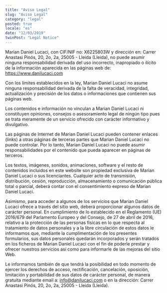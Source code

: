 ```yaml
---
title: "Aviso Legal"
slug: "Aviso Legal"
category: "legal"
posted: true
locale: "es"
date: "12/03/2019"
twinPost: "Legal Notice"
---
```


Marian Daniel Lucaci, con CIF/NIF no: X6225803W y dirección en: Carrer Anastasi Pinós, 20, 2o, 2a, 25005 - Lleida (Lleida), no puede asumir ninguna responsabilidad derivada del uso incorrecto, inapropiado o ilícito de la información aparecida en las páginas web de: https://www.danilucaci.com

Con los límites establecidos en la ley, Marian Daniel Lucaci no asume ninguna responsabilidad derivada de la falta de veracidad, integridad, actualización y precisión de los datos o informaciones que contienen sus páginas web.

Los contenidos e información no vinculan a Marian Daniel Lucaci ni constituyen opiniones, consejos o asesoramiento legal de ningún tipo pues se trata meramente de un servicio ofrecido con carácter informativo y divulgativo.

Las páginas de Internet de Marian Daniel Lucaci pueden contener enlaces (links) a otras páginas de terceras partes que Marian Daniel Lucaci no puede controlar. Por lo tanto, Marian Daniel Lucaci no puede asumir responsabilidades por el contenido que pueda aparecer en páginas de terceros.

Los textos, imágenes, sonidos, animaciones, software y el resto de contenidos incluidos en este website son propiedad exclusiva de Marian Daniel Lucaci o sus licenciantes. Cualquier acto de transmisión, distribución, cesión, reproducción, almacenamiento o comunicación pública total o parcial, deberá contar con el consentimiento expreso de Marian Daniel Lucaci.

Asimismo, para acceder a algunos de los servicios que Marian Daniel Lucaci ofrece a través del sitio web, deberá proporcionar algunos datos de carácter personal. En cumplimiento de lo establecido en el Reglamento (UE) 2016/679 del Parlamento Europeo y del Consejo, de 27 de abril de 2016, relativo a la protección de las personas físicas en lo que respecta al tratamiento de datos personales y a la libre circulación de estos datos le informamos que, mediante la cumplimentación de los presentes formularios, sus datos personales quedarán incorporados y serán tratados en los ficheros de Marian Daniel Lucaci con el fin de poderle prestar y ofrecer nuestros servicios así como para informarle de las mejoras del sitio Web.

Le informamos también de que tendrá la posibilidad en todo momento de ejercer los derechos de acceso, rectificación, cancelación, oposición, limitación y portabilidad de sus datos de carácter personal, de manera gratuita mediante email a: info@danilucaci.com o en la dirección: Carrer Anastasi Pinós, 20, 2o, 2a, 25005 - Lleida (Lleida).